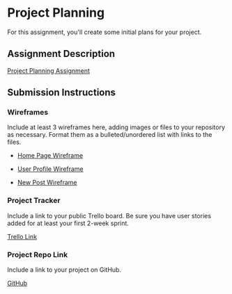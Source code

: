 # Project Planning
For this assignment, you'll create some initial plans for your project.

## Assignment Description
[Project Planning Assignment](https://education.launchcode.org/liftoff/modules/assignments/project-planning)

## Submission Instructions

### Wireframes

Include at least 3 wireframes here, adding images or files to your repository as necessary. Format them as a bulleted/unordered list with links to the files.

- [Home Page Wireframe](https://github.com/shamus6025/liftoff-assignments/tree/master/P3-Project_Planning/homepageWF.png)

- [User Profile Wireframe](https://github.com/shamus6025/liftoff-assignments/tree/master/P3-Project_Planning/profileWF.png)

- [New Post Wireframe](https://github.com/shamus6025/liftoff-assignments/tree/master/P3-Project_Planning/NewPostWF.png)

### Project Tracker

Include a link to your public Trello board. Be sure you have user stories added for at least your first 2-week sprint.

[Trello Link](https://trello.com/b/PWBCFuf8/music-forum)

### Project Repo Link

Include a link to your project on GitHub.

[GitHub](https://github.com/tobiasking/liftoff-group-project)
